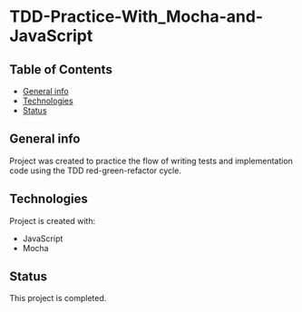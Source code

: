 # TDD-Practice-With_Mocha-and-JavaScript

## Table of Contents
* [General info](#general-info)
* [Technologies](#technologies)
* [Status](#status)

## General info
Project was created to practice the flow of writing tests and implementation code using the TDD red-green-refactor cycle.
	
## Technologies
Project is created with:
* JavaScript
* Mocha

	
## Status 
This project is completed.
